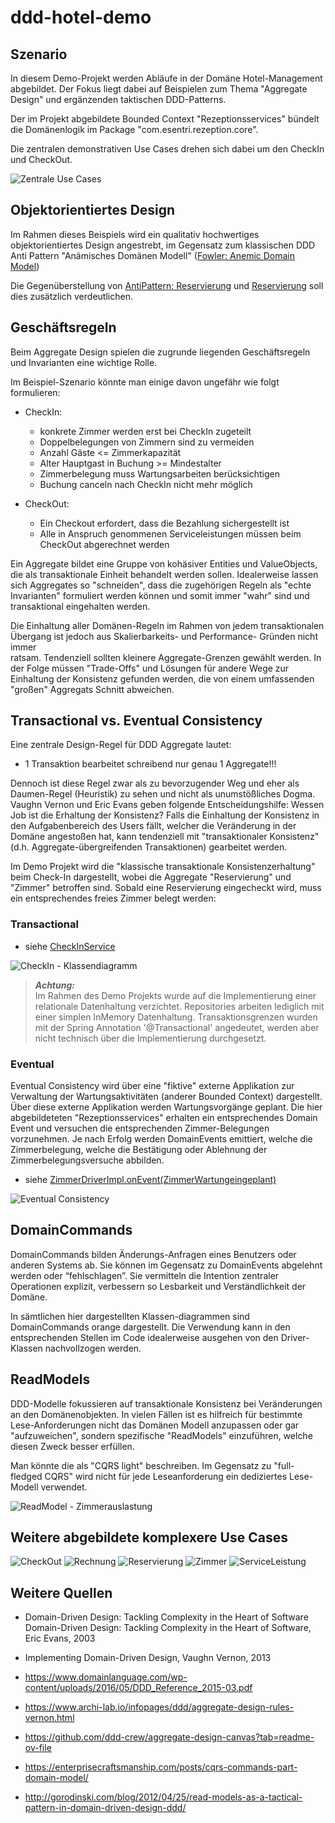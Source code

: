 # ddd-hotel-demo

## Szenario

In diesem Demo-Projekt werden Abläufe in der Domäne Hotel-Management abgebildet.
Der Fokus liegt dabei auf Beispielen zum Thema "Aggregate Design" und ergänzenden taktischen DDD-Patterns.

Der im Projekt abgebildete Bounded Context "Rezeptionsservices" bündelt die Domänenlogik 
im Package "<a ref="./src/main/java/com/esentri/rezeption/core">com.esentri.rezeption.core</a>".

Die zentralen demonstrativen Use Cases drehen sich dabei um den CheckIn und CheckOut.

![Zentrale Use Cases](./images/rezeptionsservices.png "Zentrale Use Cases")

## Objektorientiertes Design

Im Rahmen dieses Beispiels wird ein qualitativ hochwertiges objektorientiertes Design angestrebt, im Gegensatz zum 
klassischen DDD Anti Pattern "Anämisches Domänen Modell" ([Fowler: Anemic Domain Model](https://martinfowler.com/bliki/AnemicDomainModel.html))

Die Gegenüberstellung von [AntiPattern: Reservierung](./src/test/java/antipattern/Reservierung.java)
und [Reservierung](./src/main/java/com/esentri/rezeption/core/domain/reservierung/Reservierung.java) soll dies zusätzlich verdeutlichen.

## Geschäftsregeln 

Beim Aggregate Design spielen die zugrunde liegenden Geschäftsregeln und Invarianten eine wichtige Rolle.

Im Beispiel-Szenario könnte man einige davon ungefähr wie folgt formulieren:

- CheckIn:
  - konkrete Zimmer werden erst bei CheckIn zugeteilt
  - Doppelbelegungen von Zimmern sind zu vermeiden
  - Anzahl Gäste <= Zimmerkapazität
  - Alter Hauptgast in Buchung >= Mindestalter
  - Zimmerbelegung muss Wartungsarbeiten berücksichtigen
  - Buchung canceln nach CheckIn nicht mehr möglich

- CheckOut:
  - Ein Checkout erfordert, dass die Bezahlung sichergestellt ist
  - Alle in Anspruch genommenen Serviceleistungen müssen beim CheckOut abgerechnet werden

Ein Aggregate bildet eine Gruppe von kohäsiver Entities und ValueObjects, 
die als transaktionale Einheit behandelt werden sollen. Idealerweise lassen sich Aggregates so "schneiden", dass die 
zugehörigen Regeln als "echte Invarianten" formuliert werden können und somit immer "wahr" sind und transaktional eingehalten werden.

Die Einhaltung aller Domänen-Regeln im Rahmen von jedem transaktionalen Übergang ist jedoch aus Skalierbarkeits- und Performance- Gründen nicht immer  
ratsam. Tendenziell sollten kleinere Aggregate-Grenzen gewählt werden. In der Folge müssen "Trade-Offs" und Lösungen für andere Wege
zur Einhaltung der Konsistenz gefunden werden, die von einem umfassenden "großen" Aggregats Schnitt abweichen.

## Transactional vs. Eventual Consistency

Eine zentrale Design-Regel für DDD Aggregate lautet: 
- 1 Transaktion bearbeitet schreibend nur genau 1 Aggregate!!!

Dennoch ist diese Regel zwar als zu bevorzugender Weg und eher als Daumen-Regel (Heuristik) zu sehen und nicht als unumstößliches Dogma.
Vaughn Vernon und Eric Evans geben folgende Entscheidungshilfe: Wessen Job ist die Erhaltung der Konsistenz?
Falls die Einhaltung der Konsistenz in den Aufgabenbereich des Users fällt, welcher die Veränderung in der Domäne angestoßen hat, 
kann tendenziell mit "transaktionaler Konsistenz" (d.h. Aggregate-übergreifenden Transaktionen) gearbeitet werden.

Im Demo Projekt wird die "klassische transaktionale Konsistenzerhaltung" beim Check-In dargestellt, wobei die Aggregate
"Reservierung" und "Zimmer" betroffen sind. Sobald eine Reservierung eingecheckt wird, muss ein entsprechendes freies Zimmer belegt werden:

### Transactional
- siehe [CheckInService](./src/main/java/com/esentri/rezeption/CheckInService.java)

![CheckIn - Klassendiagramm](./images/checkin.png "CheckIn - Klassendiagramm")

> **_Achtung:_**  
> Im Rahmen des Demo Projekts wurde auf die Implementierung einer relationale Datenhaltung verzichtet.
> Repositories arbeiten lediglich mit einer simplen InMemory Datenhaltung. 
> Transaktionsgrenzen wurden mit der Spring Annotation '@Transactional' angedeutet, werden aber nicht 
> technisch über die Implementierung durchgesetzt.

### Eventual
Eventual Consistency wird über eine "fiktive" externe Applikation zur Verwaltung der Wartungsaktivitäten 
(anderer Bounded Context) dargestellt. Über diese externe Applikation werden Wartungsvorgänge geplant.
Die hier abgebildeteten "Rezeptionsservices" erhalten ein entsprechendes Domain Event und versuchen die entsprechenden 
Zimmer-Belegungen vorzunehmen. Je nach Erfolg werden DomainEvents emittiert, welche die Zimmerbelegung, welche die 
Bestätigung oder Ablehnung der Zimmerbelegungsversuche abbilden.

- siehe [ZimmerDriverImpl.onEvent(ZimmerWartungeingeplant)](./src/main/java/com/esentri/rezeption/inbound/ZimmerDriverImpl.java)

![Eventual Consistency](./images/eventual.png)

## DomainCommands

DomainCommands bilden Änderungs-Anfragen eines Benutzers oder anderen Systems ab.
Sie können im Gegensatz zu DomainEvents abgelehnt werden oder “fehlschlagen”.
Sie vermitteln die Intention zentraler Operationen explizit, verbessern so Lesbarkeit und Verständlichkeit der Domäne.

In sämtlichen hier dargestellten Klassen-diagrammen sind DomainCommands orange dargestellt. 
Die Verwendung kann in den entsprechenden Stellen im Code idealerweise ausgehen von den Driver-Klassen nachvollzogen werden.

## ReadModels

DDD-Modelle fokussieren auf transaktionale Konsistenz bei Veränderungen an den Domänenobjekten.
In vielen Fällen ist es hilfreich für bestimmte Lese-Anforderungen nicht das Domänen Modell anzupassen 
oder gar "aufzuweichen", sondern spezifische "ReadModels" einzuführen, welche diesen Zweck besser erfüllen.

Man könnte die als "CQRS light" beschreiben. Im Gegensatz zu "full-fledged CQRS" wird nicht für jede Leseanforderung ein dediziertes
Lese-Modell verwendet.

![ReadModel - Zimmerauslastung](./images/readmodel.png)

## Weitere abgebildete komplexere Use Cases 

![CheckOut](./images/checkout.png)
![Rechnung](./images/rechnung.png)
![Reservierung](./images/reservierung.png)
![Zimmer](./images/zimmer.png)
![ServiceLeistung](./images/serviceleistung.png)

## Weitere Quellen

- Domain-Driven Design: Tackling Complexity in the Heart of Software
Domain-Driven Design: Tackling Complexity in the Heart of Software, Eric Evans, 2003
- Implementing Domain-Driven Design, Vaughn Vernon, 2013
- https://www.domainlanguage.com/wp-content/uploads/2016/05/DDD_Reference_2015-03.pdf

-  https://www.archi-lab.io/infopages/ddd/aggregate-design-rules-vernon.html

- https://github.com/ddd-crew/aggregate-design-canvas?tab=readme-ov-file

- https://enterprisecraftsmanship.com/posts/cqrs-commands-part-domain-model/

- http://gorodinski.com/blog/2012/04/25/read-models-as-a-tactical-pattern-in-domain-driven-design-ddd/

